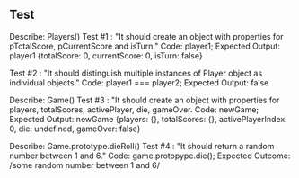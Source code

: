 ## Test

Describe: Players()
Test #1 : "It should create an object with properties for pTotalScore, pCurrentScore and isTurn."
Code: player1;
Expected Output: player1 {totalScore: 0, currentScore: 0, isTurn: false}

Test #2 : "It should distinguish multiple instances of Player object as individual objects."
Code: player1 === player2;
Expected Output: false

Describe: Game()
Test #3 : "It should create an object with properties for players, totalScores, activePlayer, die, gameOver.
Code: newGame;
Expected Output: newGame {players: {}, totalScores: {}, activePlayerIndex: 0, die: undefined, gameOver: false}

Describe: Game.prototype.dieRoll()
Test #4 : "It should return a random number between 1 and 6."
Code: game.protopype.die();
Expected Outcome: /some random number between 1 and 6/
